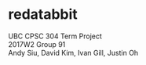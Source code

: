 # redatabbit
UBC CPSC 304 Term Project  
2017W2 Group 91  
Andy Siu, David Kim, Ivan Gill, Justin Oh  
